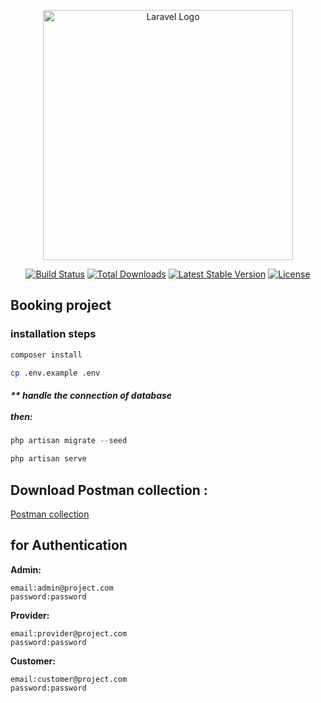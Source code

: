 <p align="center"><a href="https://laravel.com" target="_blank"><img src="https://raw.githubusercontent.com/laravel/art/master/logo-lockup/5%20SVG/2%20CMYK/1%20Full%20Color/laravel-logolockup-cmyk-red.svg" width="400" alt="Laravel Logo"></a></p>

<p align="center">
<a href="https://github.com/laravel/framework/actions"><img src="https://github.com/laravel/framework/workflows/tests/badge.svg" alt="Build Status"></a>
<a href="https://packagist.org/packages/laravel/framework"><img src="https://img.shields.io/packagist/dt/laravel/framework" alt="Total Downloads"></a>
<a href="https://packagist.org/packages/laravel/framework"><img src="https://img.shields.io/packagist/v/laravel/framework" alt="Latest Stable Version"></a>
<a href="https://packagist.org/packages/laravel/framework"><img src="https://img.shields.io/packagist/l/laravel/framework" alt="License"></a>
</p>

## Booking project

### installation steps

```bash
composer install
```

```bash
cp .env.example .env
```

##### \*\* handle the connection of database <br></br> then:

```php
php artisan migrate --seed

php artisan serve
```

## Download Postman collection :

[Postman collection](https://drive.google.com/file/d/1v0kFn-z5r67bt-9lFVM6uaRlIHvlUIkY/view?usp=sharing)

## for Authentication

**Admin:**

```
email:admin@project.com
password:password
```

**Provider:**

```
email:provider@project.com
password:password
```

**Customer:**

```
email:customer@project.com
password:password
```

